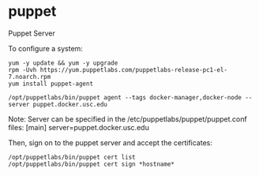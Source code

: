 # puppet
Puppet Server

To configure a system:

````
yum -y update && yum -y upgrade
rpm -Uvh https://yum.puppetlabs.com/puppetlabs-release-pc1-el-7.noarch.rpm
yum install puppet-agent

/opt/puppetlabs/bin/puppet agent --tags docker-manager,docker-node --server puppet.docker.usc.edu
````
Note: Server can be specified in the /etc/puppetlabs/puppet/puppet.conf files:
[main]
server=puppet.docker.usc.edu

Then, sign on to the puppet server and accept the certificates:
````
/opt/puppetlabs/bin/puppet cert list
/opt/puppetlabs/bin/puppet cert sign *hostname*
````
